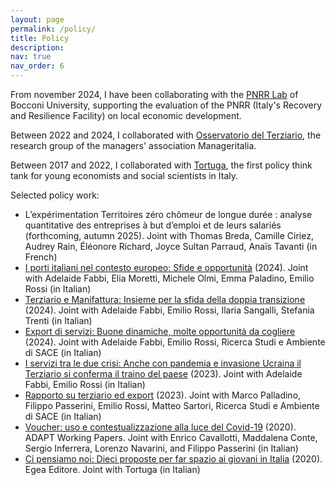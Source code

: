 ```yaml
---
layout: page
permalink: /policy/
title: Policy
description: 
nav: true
nav_order: 6
---
```


From november 2024, I have been collaborating with the <a href='https://www.sdabocconi.it/it/faculty-ricerche/ricerca/new-value-knowledge-platform/pnrr-lab'>PNRR Lab</a> of Bocconi University, supporting the evaluation of the PNRR (Italy's Recovery and Resilience Facility) on local economic development.

Between 2022 and 2024, I collaborated with <a href='https://www.manageritalia.it/osservatorio-del-terziario/'>Osservatorio del Terziario</a>, the research group of the managers' association Manageritalia.

Between 2017 and 2022, I collaborated with <a href='https://www.tortuga-econ.it/'>Tortuga</a>, the first policy think tank for young economists and social scientists in Italy.

Selected policy work:

<ul>
  <li> L’expérimentation Territoires zéro chômeur de longue durée : analyse quantitative des entreprises à but d’emploi et de leurs salariés (forthcoming, autumn 2025). Joint with Thomas Breda, Camille Ciriez, Audrey Rain, Éléonore Richard, Joyce Sultan Parraud, Anaïs Tavanti (in French) </li>
  <li> <a href='https://7ef66826.delivery.rocketcdn.me/wp-content/uploads/2024/03/Osservatorio-Terziario-Manageritalia-Report-Terziario-e-Manifattura-marzo-2024.pdf'>I porti italiani nel contesto europeo: Sfide e opportunità</a> (2024). Joint with Adelaide Fabbi, Elia Moretti, Michele Olmi, Emma Paladino, Emilio Rossi (in Italian) </li>
  <li> <a href='https://7ef66826.delivery.rocketcdn.me/wp-content/uploads/2024/03/Osservatorio-Terziario-Manageritalia-Report-Terziario-e-Manifattura-marzo-2024.pdf'>Terziario e Manifattura: Insieme per la sfida della doppia transizione</a> (2024). Joint with Adelaide Fabbi, Emilio Rossi, Ilaria Sangalli, Stefania Trenti (in Italian) </li>
  <li> <a href='https://7ef66826.delivery.rocketcdn.me/wp-content/uploads/2024/02/Osservatorio-del-Terziario-Manageritalia-report-trimestrale-febbraio-2024.pdf'>Export di servizi: Buone dinamiche, molte opportunità da cogliere</a> (2024). Joint with Adelaide Fabbi, Emilio Rossi, Ricerca Studi e Ambiente di SACE (in Italian) </li>
  <li> <a href='https://7ef66826.delivery.rocketcdn.me/wp-content/uploads/2024/02/Osservatorio-terziario-Manageritalia-Report-trimestrale-ottobre-2023.pdf'>I servizi tra le due crisi: Anche con pandemia e invasione Ucraina il Terziario si conferma il traino del paese</a> (2023). Joint with Adelaide Fabbi, Emilio Rossi (in Italian) </li>
  <li> <a href='https://7ef66826.delivery.rocketcdn.me/wp-content/uploads/2024/01/osservatorio-terziario-manageritalia-report-trimestrale-gennaio-2023.pdf'>Rapporto su terziario ed export</a> (2023). Joint with Marco Palladino, Filippo Passerini, Emilio Rossi, Matteo Sartori, Ricerca Studi e Ambiente di SACE (in Italian) </li>
   <li> <a href='https://www.adaptuniversitypress.it/prodotto/voucher-uso-e-contestualizzazione-alla-luce-del-covid-19/'>Voucher: uso e contestualizzazione alla luce del Covid-19</a>  (2020). ADAPT Working Papers. Joint with Enrico Cavallotti, Maddalena Conte, Sergio Inferrera, Lorenzo Navarini, and Filippo Passerini (in Italian) </li>
  <li> <a href='https://www.egeaeditore.it/ita/prodotti/sociologia/ci-pensiamo-noi.aspx'>Ci pensiamo noi: Dieci proposte per far spazio ai giovani in Italia</a>  (2020). Egea Editore. Joint with Tortuga (in Italian) </li>
</ul>
